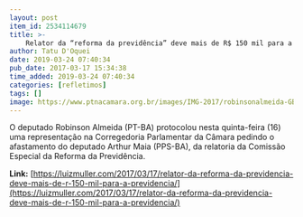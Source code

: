 ```yaml
---
layout: post
item_id: 2534114679
title: >-
    Relator da “reforma da previdência” deve mais de R$ 150 mil para a Previdência
author: Tatu D'Oquei
date: 2019-03-24 07:40:34
pub_date: 2017-03-17 15:34:38
time_added: 2019-03-24 07:40:34
categories: [refletimos]
tags: []
image: https://www.ptnacamara.org.br/images/IMG-2017/robinsonalmeida-GB.jpg
---
```


O deputado Robinson Almeida (PT-BA) protocolou nesta quinta-feira (16) uma representação na Corregedoria Parlamentar da Câmara pedindo o afastamento do deputado Arthur Maia (PPS-BA), da relatoria da Comissão Especial da Reforma da Previdência.

**Link:** [https://luizmuller.com/2017/03/17/relator-da-reforma-da-previdencia-deve-mais-de-r-150-mil-para-a-previdencia/](https://luizmuller.com/2017/03/17/relator-da-reforma-da-previdencia-deve-mais-de-r-150-mil-para-a-previdencia/)

